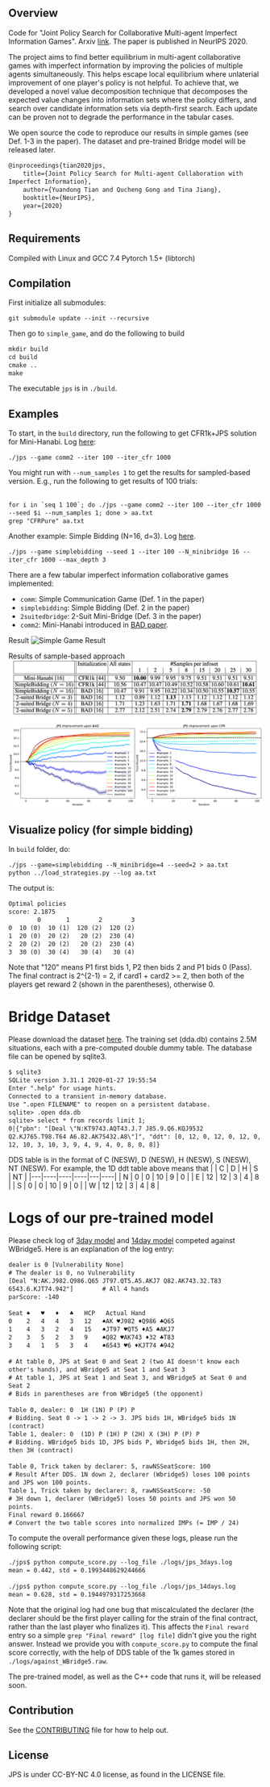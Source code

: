 ## Overview

Code for "Joint Policy Search for Collaborative Multi-agent Imperfect Information Games". Arxiv [link](https://arxiv.org/abs/2008.06495). The paper is published in NeurIPS 2020.

The project aims to find better equilibrium in multi-agent collaborative games with imperfect information by improving the policies of multiple agents simultaneously. This helps escape local equilibrium where unlaterial improvement of one player's policy is not helpful. To achieve that, we developed a novel value decomposition technique that decomposes the expected value changes into information sets where the policy differs, and search over candidate information sets via depth-first search. Each update can be proven not to degrade the performance in the tabular cases.

We open source the code to reproduce our results in simple games (see Def. 1-3 in the paper). The dataset and pre-trained Bridge model will be released later.

```
@inproceedings{tian2020jps,
    title={Joint Policy Search for Multi-agent Collaboration with Imperfect Information},
    author={Yuandong Tian and Qucheng Gong and Tina Jiang},
    booktitle={NeurIPS},
    year={2020}
}
```

## Requirements

Compiled with Linux and GCC 7.4
Pytorch 1.5+ (libtorch)

## Compilation

First initialize all submodules:

```
git submodule update --init --recursive
```

Then go to `simple_game`, and do the following to build 
```
mkdir build
cd build
cmake .. 
make
``` 
The executable `jps` is in `./build`.


## Examples 
To start, in the `build` directory, run the following to get CFR1k+JPS solution for Mini-Hanabi. Log [here](./simple_game/log/log2.txt): 
```
./jps --game comm2 --iter 100 --iter_cfr 1000
```
You might run with `--num_samples 1` to get the results for sampled-based version. E.g., run the following to get results of 100 trials:
```

for i in `seq 1 100`; do ./jps --game comm2 --iter 100 --iter_cfr 1000 --seed $i --num_samples 1; done > aa.txt
grep "CFRPure" aa.txt
```

Another example: Simple Bidding (N=16, d=3). Log [here](./simple_game/log/log1.txt).
```
./jps --game simplebidding --seed 1 --iter 100 --N_minibridge 16 --iter_cfr 1000 --max_depth 3
```

There are a few tabular imperfect information collaborative games implemented:
+ `comm`: Simple Communication Game (Def. 1 in the paper)
+ `simplebidding`: Simple Bidding (Def. 2 in the paper) 
+ `2suitedbridge`: 2-Suit Mini-Bridge (Def. 3 in the paper)
+ `comm2`: Mini-Hanabi introduced in [BAD paper](https://arxiv.org/abs/1811.01458).

Result
![Simple Game Result](./imgs/tabular.png)

Results of sample-based approach
![Sampled-based Result](./imgs/tabular_sampled.png)

## Visualize policy (for simple bidding)
In `build` folder, do:

```
./jps --game=simplebidding --N_minibridge=4 --seed=2 > aa.txt
python ../load_strategies.py --log aa.txt
```

The output is:
```
Optimal policies
score: 2.1875
        0       1        2        3
0  10 (0)  10 (1)  120 (2)  120 (2)
1  20 (0)  20 (2)   20 (2)  230 (4)
2  20 (2)  20 (2)   20 (2)  230 (4)
3  30 (0)  30 (4)   30 (4)   30 (4)
```
Note that "120" means P1 first bids 1, P2 then bids 2 and P1 bids 0 (Pass). The final contract is 2^{2-1} = 2, if card1 + card2 >= 2, then both of the players get reward 2 (shown in the parentheses), otherwise 0.

# Bridge Dataset
Please download the dataset [here](https://dl.fbaipublicfiles.com/bridge/bridge_dataset.tar.gz). The training set (dda.db) contains 2.5M situations, each with a pre-computed double dummy table. The database file can be opened by sqlite3.  
```
$ sqlite3
SQLite version 3.31.1 2020-01-27 19:55:54
Enter ".help" for usage hints.
Connected to a transient in-memory database.
Use ".open FILENAME" to reopen on a persistent database.
sqlite> .open dda.db
sqlite> select * from records limit 1;
0|{"pbn": "[Deal \"N:KT9743.AQT43.J.7 J85.9.Q6.KQJ9532 Q2.KJ765.T98.T64 A6.82.AK75432.A8\"]", "ddt": [0, 12, 0, 12, 0, 12, 0, 12, 10, 3, 10, 3, 9, 4, 9, 4, 0, 8, 0, 8]}
```

DDS table is in the format of C (NESW), D (NESW), H (NESW), S (NESW), NT (NESW). For example, the 1D ddt table above means that
|   | C  | D  | H  | S | NT |
|---|----|----|----|---|----|
| N | 0  | 0  | 10 | 9 | 0  |
| E | 12 | 12 | 3  | 4 | 8  |
| S | 0  | 0  | 10 | 9 | 0  |
| W | 12 | 12 | 3  | 4 | 8  |

# Logs of our pre-trained model
Please check log of [3day model](./logs/jps_3days.log) and [14day model](./logs/jps_14days.log) competed against WBridge5. Here is an explanation of the log entry:

```
dealer is 0 [Vulnerability None]                                                      # The dealer is 0, no Vulnerability
[Deal "N:AK.J982.Q986.Q65 JT97.QT5.A5.AKJ7 Q82.AK743.32.T83 6543.6.KJT74.942"]        # All 4 hands
parScore: -140

Seat ♠   ♥   ♦   ♣   HCP   Actual Hand
0    2   4   4   3   12   ♠AK ♥J982 ♦Q986 ♣Q65                                        
1    4   3   2   4   15   ♠JT97 ♥QT5 ♦A5 ♣AKJ7                                        
2    3   5   2   3   9    ♠Q82 ♥AK743 ♦32 ♣T83
3    4   1   5   3   4    ♠6543 ♥6 ♦KJT74 ♣942

# At table 0, JPS at Seat 0 and Seat 2 (two AI doesn't know each other's hands), and WBridge5 at Seat 1 and Seat 3
# At table 1, JPS at Seat 1 and Seat 3, and WBridge5 at Seat 0 and Seat 2
# Bids in parentheses are from WBridge5 (the opponent)

Table 0, dealer: 0  1H (1N) P (P) P                                                   # Bidding. Seat 0 -> 1 -> 2 -> 3. JPS bids 1H, WBridge5 bids 1N (contract) 
Table 1, dealer: 0  (1D) P (1H) P (2H) X (3H) P (P) P                                 # Bidding. WBridge5 bids 1D, JPS bids P, Wbridge5 bids 1H, then 2H, then 3H (contract)

Table 0, Trick taken by declarer: 5, rawNSSeatScore: 100                              # Result After DDS. 1N down 2, declarer (Wbridge5) loses 100 points and JPS won 100 points.  
Table 1, Trick taken by declarer: 8, rawNSSeatScore: -50                              # 3H down 1, declarer (WBridge5) loses 50 points and JPS won 50 points. 
Final reward 0.166667                                                                 # Convert the two table scores into normalized IMPs (= IMP / 24) 
```

To compute the overall performance given these logs, please run the following script:
```
./jps$ python compute_score.py --log_file ./logs/jps_3days.log
mean = 0.442, std = 0.1993448629244666

./jps$ python compute_score.py --log_file ./logs/jps_14days.log
mean = 0.628, std = 0.1944979317253668
```

Note that the original log had one bug that miscalculated the declarer (the declarer should be the first player calling for the strain of the final contract, rather than the last player who finalizes it). This affects the `Final reward` entry so a simple `grep "Final reward" [log file]` didn't give you the right answer. Instead we provide you with `compute_score.py` to compute the final score correctly, with the help of DDS table of the 1k games stored in `./logs/against_WBridge5.raw`. 

The pre-trained model, as well as the C++ code that runs it, will be released soon. 

## Contribution
See the [CONTRIBUTING](CONTRIBUTING.md) file for how to help out.

## License
JPS is under CC-BY-NC 4.0 license, as found in the LICENSE file.
